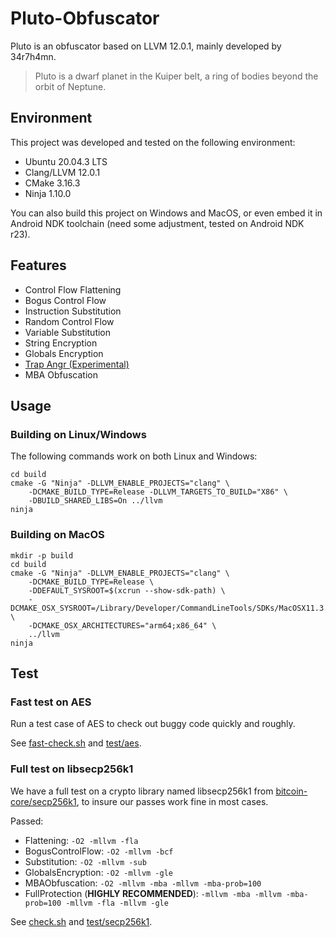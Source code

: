 # Pluto-Obfuscator
Pluto is an obfuscator based on LLVM 12.0.1, mainly developed by 34r7h4mn.
> Pluto is a dwarf planet in the Kuiper belt, a ring of bodies beyond the orbit of Neptune.
## Environment
This project was developed and tested on the following environment:
- Ubuntu 20.04.3 LTS
- Clang/LLVM 12.0.1
- CMake 3.16.3
- Ninja 1.10.0

You can also build this project on Windows and MacOS, or even embed it in Android NDK toolchain (need some adjustment, tested on Android NDK r23).

## Features
- Control Flow Flattening
- Bogus Control Flow
- Instruction Substitution
- Random Control Flow
- Variable Substitution
- String Encryption
- Globals Encryption
- [Trap Angr (Experimental)](TrapAngr.md)
- MBA Obfuscation

## Usage
### Building on Linux/Windows
The following commands work on both Linux and Windows:
```shell
cd build
cmake -G "Ninja" -DLLVM_ENABLE_PROJECTS="clang" \
    -DCMAKE_BUILD_TYPE=Release -DLLVM_TARGETS_TO_BUILD="X86" \
    -DBUILD_SHARED_LIBS=On ../llvm
ninja
```
### Building on MacOS

```shell
mkdir -p build
cd build
cmake -G "Ninja" -DLLVM_ENABLE_PROJECTS="clang" \
    -DCMAKE_BUILD_TYPE=Release \
    -DDEFAULT_SYSROOT=$(xcrun --show-sdk-path) \
    -DCMAKE_OSX_SYSROOT=/Library/Developer/CommandLineTools/SDKs/MacOSX11.3.sdk \
    -DCMAKE_OSX_ARCHITECTURES="arm64;x86_64" \
    ../llvm
ninja
```



## Test
### Fast test on AES
Run a test case of AES to check out buggy code quickly and roughly.

See [fast-check.sh](fast-check.sh) and [test/aes](test/aes/).
### Full test on libsecp256k1
We have a full test on a crypto library named libsecp256k1 from [bitcoin-core/secp256k1](https://github.com/bitcoin-core/secp256k1), to insure our passes work fine in most cases.

Passed:
- Flattening: `-O2 -mllvm -fla`
- BogusControlFlow: `-O2 -mllvm -bcf`
- Substitution: `-O2 -mllvm -sub`
- GlobalsEncryption: `-O2 -mllvm -gle`
- MBAObfuscation: `-O2 -mllvm -mba -mllvm -mba-prob=100`
- FullProtection (**HIGHLY RECOMMENDED**): `-mllvm -mba -mllvm -mba-prob=100 -mllvm -fla -mllvm -gle`

See [check.sh](check.sh) and [test/secp256k1](test/secp256k1/).